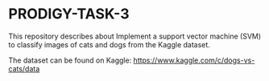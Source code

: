 # PRODIGY-TASK-3
This repository describes about Implement a support vector machine (SVM) to classify images of cats and dogs from the Kaggle dataset.

The dataset can be found on Kaggle: https://www.kaggle.com/c/dogs-vs-cats/data
